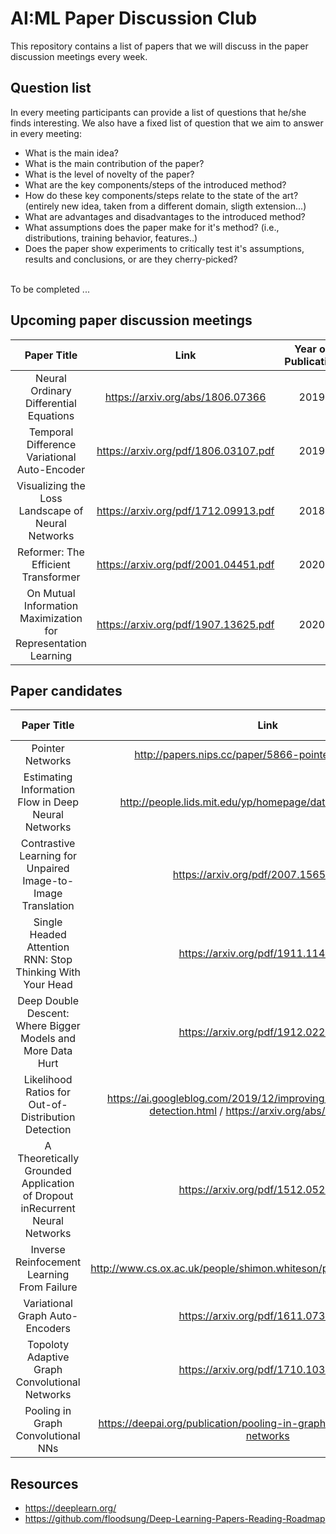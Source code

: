 # AI:ML Paper Discussion Club
This repository contains a list of papers that we will discuss in the paper discussion meetings every week. <br>

## Question list
In every meeting participants can provide a list of questions that he/she finds interesting. We also have a fixed list of question that we aim to answer in every meeting:<br>

- What is the main idea?
- What is the main contribution of the paper?
- What is the level of novelty of the paper?
- What are the key components/steps of the introduced method?
- How do these key components/steps relate to the state of the art? (entirely new idea, taken from a different domain, sligth extension...)
- What are advantages and disadvantages to the introduced method?
- What assumptions does the paper make for it's method? (i.e., distributions, training behavior, features..)
- Does the paper show experiments to critically test it's assumptions, results and conclusions, or are they cherry-picked?

<br>To be completed ...


## Upcoming paper discussion meetings

| Paper Title| Link| Year of Publication|Date|
| :---:|:---:|:---:| :---:|
| Neural Ordinary Differential Equations | https://arxiv.org/abs/1806.07366 | 2019| 20.08.2020|
| Temporal Difference Variational Auto-Encoder | https://arxiv.org/pdf/1806.03107.pdf | 2019 | 27.08.2020 |
| Visualizing the Loss Landscape of Neural Networks| https://arxiv.org/pdf/1712.09913.pdf | 2018 | 03.09.2020|
| Reformer: The Efficient Transformer | https://arxiv.org/pdf/2001.04451.pdf | 2020 | 10.09.2020|
| On Mutual Information Maximization for Representation Learning| https://arxiv.org/pdf/1907.13625.pdf | 2020 | 17.09.2020|

## Paper candidates

| Paper Title| Link| Year of Publication |Topic|
| :---:|:---:|:---:| :---:|
Pointer Networks|http://papers.nips.cc/paper/5866-pointer-networks.pdf|2015||
|Estimating Information Flow in Deep Neural Networks|http://people.lids.mit.edu/yp/homepage/data/dnn-infoflow.pdf|2018| |
|Contrastive Learning for Unpaired Image-to-Image Translation|https://arxiv.org/pdf/2007.15651v1.pdf|2020||
|Single Headed Attention RNN: Stop Thinking With Your Head|https://arxiv.org/pdf/1911.11423.pdf|2019||
|Deep Double Descent: Where Bigger Models and More Data Hurt|https://arxiv.org/pdf/1912.02292.pdf|2019||
| Likelihood Ratios for Out-of-Distribution Detection | https://ai.googleblog.com/2019/12/improving-out-of-distribution-detection.html / https://arxiv.org/abs/1906.02845 | 2019 | out-of-distribution detection, covariate shift |
| A Theoretically Grounded Application of Dropout inRecurrent Neural Networks | https://arxiv.org/pdf/1512.05287.pdf | 2016 | Regularization, Dropout |
| Inverse Reinfocement Learning From Failure | http://www.cs.ox.ac.uk/people/shimon.whiteson/pubs/shiarlisaamas16.pdf | 2016 | RL, Failure Learning |
| Variational Graph Auto-Encoders | https://arxiv.org/pdf/1611.07308.pdf | 2016 | VAE, Graph NNs |
| Topoloty Adaptive Graph Convolutional Networks | https://arxiv.org/pdf/1710.10370.pdf | 2018 | Graph NNs, Graph Convolutions |
| Pooling in Graph Convolutional NNs | https://deepai.org/publication/pooling-in-graph-convolutional-neural-networks | 2020 | Graph NNs |


## Resources
- https://deeplearn.org/
- https://github.com/floodsung/Deep-Learning-Papers-Reading-Roadmap
